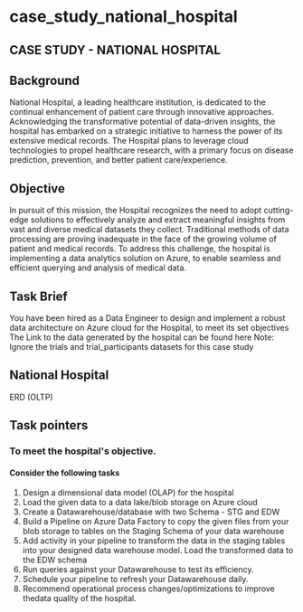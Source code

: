 # case_study_national_hospital

## CASE STUDY - NATIONAL HOSPITAL

## Background
National Hospital, a leading healthcare institution, is dedicated to the continual enhancement of patient care through innovative approaches.
Acknowledging the transformative potential of data-driven insights, the hospital has embarked on a strategic initiative to harness the power of its extensive medical records. The Hospital plans to leverage cloud technologies to propel healthcare research, with a primary focus on disease prediction, prevention, and better patient care/experience.

## Objective
In pursuit of this mission, the Hospital recognizes the need to adopt cutting-edge solutions to effectively analyze and extract meaningful insights from vast and diverse medical datasets they collect. Traditional methods of
data processing are proving inadequate in the face of the growing volume of patient and medical records. To address this challenge, the hospital is implementing a data analytics solution on Azure, to enable seamless and efficient querying and analysis of medical data.

## Task Brief
You have been hired as a Data Engineer to design and implement a robust data architecture on Azure cloud for the Hospital, to meet its set objectives
The Link to the data generated by the hospital can be found here
Note: Ignore the trials and trial_participants datasets for this case study

## National Hospital
ERD (OLTP)

## Task pointers
### To meet the hospital's objective. 
#### Consider the following tasks
1. ﻿﻿﻿Design a dimensional data model (OLAP) for the hospital
2. ﻿﻿﻿Load the given data to a data lake/blob storage on Azure cloud
3. ﻿﻿﻿Create a Datawarehouse/database with two Schema - STG and EDW
4. ﻿﻿﻿Build a Pipeline on Azure Data Factory to copy the given files from your blob storage to tables on the Staging Schema of your data warehouse
5. ﻿﻿﻿Add activity in your pipeline to transform the data in the staging tables into your designed data warehouse model. Load the transformed data to the EDW schema
6. ﻿﻿﻿Run queries against your Datawarehouse to test its efficiency.
7. ﻿﻿﻿Schedule your pipeline to refresh your Datawarehouse daily.
8. ﻿﻿﻿Recommend operational process changes/optimizations to improve thedata quality of the hospital.
